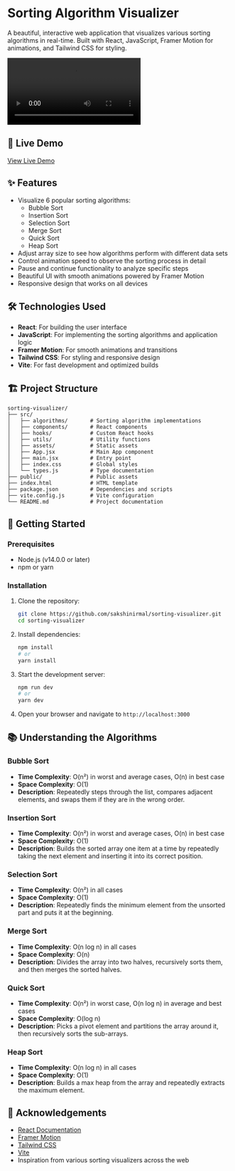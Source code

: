 # Sorting Algorithm Visualizer

A beautiful, interactive web application that visualizes various sorting algorithms in real-time. Built with React, JavaScript, Framer Motion for animations, and Tailwind CSS for styling.

![Sorting Visualizer Demo](./src/assets/demo.mp4)

## 🚀 Live Demo

[View Live Demo](https://sorting-visualizer-omega-neon.vercel.app/)

## ✨ Features

- Visualize 6 popular sorting algorithms:
  - Bubble Sort
  - Insertion Sort
  - Selection Sort
  - Merge Sort
  - Quick Sort
  - Heap Sort
- Adjust array size to see how algorithms perform with different data sets
- Control animation speed to observe the sorting process in detail
- Pause and continue functionality to analyze specific steps
- Beautiful UI with smooth animations powered by Framer Motion
- Responsive design that works on all devices

## 🛠️ Technologies Used

- **React**: For building the user interface
- **JavaScript**: For implementing the sorting algorithms and application logic
- **Framer Motion**: For smooth animations and transitions
- **Tailwind CSS**: For styling and responsive design
- **Vite**: For fast development and optimized builds

## 🏗️ Project Structure

```
sorting-visualizer/
├── src/
│   ├── algorithms/       # Sorting algorithm implementations
│   ├── components/       # React components
│   ├── hooks/            # Custom React hooks
│   ├── utils/            # Utility functions
│   ├── assets/           # Static assets
│   ├── App.jsx           # Main App component
│   ├── main.jsx          # Entry point
│   ├── index.css         # Global styles
│   └── types.js          # Type documentation
├── public/               # Public assets
├── index.html            # HTML template
├── package.json          # Dependencies and scripts
├── vite.config.js        # Vite configuration
└── README.md             # Project documentation
```

## 🚀 Getting Started

### Prerequisites

- Node.js (v14.0.0 or later)
- npm or yarn

### Installation

1. Clone the repository:
   ```bash
   git clone https://github.com/sakshinirmal/sorting-visualizer.git
   cd sorting-visualizer
   ```

2. Install dependencies:
   ```bash
   npm install
   # or
   yarn install
   ```

3. Start the development server:
   ```bash
   npm run dev
   # or
   yarn dev
   ```

4. Open your browser and navigate to `http://localhost:3000`

## 📚 Understanding the Algorithms

### Bubble Sort
- **Time Complexity**: O(n²) in worst and average cases, O(n) in best case
- **Space Complexity**: O(1)
- **Description**: Repeatedly steps through the list, compares adjacent elements, and swaps them if they are in the wrong order.

### Insertion Sort
- **Time Complexity**: O(n²) in worst and average cases, O(n) in best case
- **Space Complexity**: O(1)
- **Description**: Builds the sorted array one item at a time by repeatedly taking the next element and inserting it into its correct position.

### Selection Sort
- **Time Complexity**: O(n²) in all cases
- **Space Complexity**: O(1)
- **Description**: Repeatedly finds the minimum element from the unsorted part and puts it at the beginning.

### Merge Sort
- **Time Complexity**: O(n log n) in all cases
- **Space Complexity**: O(n)
- **Description**: Divides the array into two halves, recursively sorts them, and then merges the sorted halves.

### Quick Sort
- **Time Complexity**: O(n²) in worst case, O(n log n) in average and best cases
- **Space Complexity**: O(log n)
- **Description**: Picks a pivot element and partitions the array around it, then recursively sorts the sub-arrays.

### Heap Sort
- **Time Complexity**: O(n log n) in all cases
- **Space Complexity**: O(1)
- **Description**: Builds a max heap from the array and repeatedly extracts the maximum element.

## 🙏 Acknowledgements

- [React Documentation](https://reactjs.org/docs/getting-started.html)
- [Framer Motion](https://www.framer.com/motion/)
- [Tailwind CSS](https://tailwindcss.com/)
- [Vite](https://vitejs.dev/)
- Inspiration from various sorting visualizers across the web 
